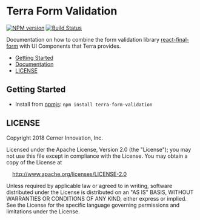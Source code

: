 # Terra Form Validation


[![NPM version](http://img.shields.io/npm/v/terra-form-validation.svg)](https://www.npmjs.org/package/terra-form-validation)
[![Build Status](https://travis-ci.org/cerner/terra-framework.svg?branch=master)](https://travis-ci.org/cerner/terra-framework)

Documentation on how to combine the form validation library [react-final-form](https://github.com/final-form/react-final-form) with UI Components that Terra provides.

- [Getting Started](#getting-started)
- [Documentation](https://github.com/cerner/terra-framework/tree/master/packages/terra-form-validation/docs)
- [LICENSE](#license)

## Getting Started

- Install from [npmjs](https://www.npmjs.com): `npm install terra-form-validation`

## LICENSE

Copyright 2018 Cerner Innovation, Inc.

Licensed under the Apache License, Version 2.0 (the "License"); you may not use this file except in compliance with the License. You may obtain a copy of the License at

&nbsp;&nbsp;&nbsp;&nbsp;http://www.apache.org/licenses/LICENSE-2.0

Unless required by applicable law or agreed to in writing, software distributed under the License is distributed on an "AS IS" BASIS, WITHOUT WARRANTIES OR CONDITIONS OF ANY KIND, either express or implied. See the License for the specific language governing permissions and limitations under the License.
